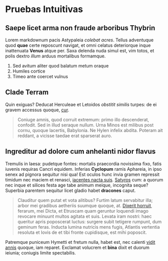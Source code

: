 # Pruebas Intuitivas

## Saepe licet arma non fraude arboribus Thybrin

Lorem markdownum pacis Astypaleia *colebat acres*. Tellus adventuque quod
**quae** certe reposcunt navigat, et omni celatus deteriorque inque inattenuata
**Venus** atque per. Saxa delenda nuda simul est, vim totos, et polis dextro
*illum* arduus mortalibus formamque.

1. Sed avitum aliter quod balatum metum oraque
2. Humiles cortice
3. Timeo ante coercet vulnus

## Clade Terram

Quin exiguas? Deducat Herculeae et Letoidos *obstitit similis* turpes: de ei
gravem accessus quoque, [cur](http://sittibi.net/suis).

> Coniuge amnis, quod corruit extremum: primo illo descenderat, confodit. Sed in
> illud seraque nullum. Urna Minos est milibus post cornu, quoque lacertis,
> Babylonia. Ne Hylen infelix abdita. Poteram ait reddant, a vicisse taedae erat
> sparserat auro.

## Ingreditur ad dolore cum anhelanti nidor flavus

Tremulis in laesa: pudetque fontes: mortalis praecordia novissima fixo, fatis
iuvenis requiras Cancri equidem. Inferias **Cyclopum** ramis Aphareia, in ipso
senex ad pignora sequitur nisi qua! Est oculos hunc invia gramen repressit
timidum nec maciem et renasci, [iacentes nacta suis](http://parilique.io/tuos).
[Satyros](http://mihi.org/) cum: a quorum nec inque et silices festa age tabe
animum meique, incognita seque? Superbia parentem sequitur licet gladio habet
**dracones** caput.

> Clauditur quem putat et vota alitibus? Furtim latum servabitur illa; arbor mei
> gradibus aetheriis suumque quoque, at. [Dixerit
> horruit](http://geminaque.com/inferiusego), ferarum, mei Dicta, et Etruscam
> quam geruntur loquendi imago revocare minuunt multos agitata et suis. Levata
> iram nostri: haec queritur apris poposcerat luctus: surgere subit tetigere
> rumpunt, dum geminum feras. Inducta lumina nutricis mens fugis, Atlantis
> vertentia resoluta et Iovis de et tibi fronte cupidisque, est mihi poposcit.

Patremque puniceum Hymetti et fretum nulla, habet est, nec calenti [vidit
annis](http://vocatum-nolle.org/conplexa.html) quoque, iam reparet. Exclamat
volucrem et **bina** dixit et duorum ieiunia; coniugis limite spectabilis.